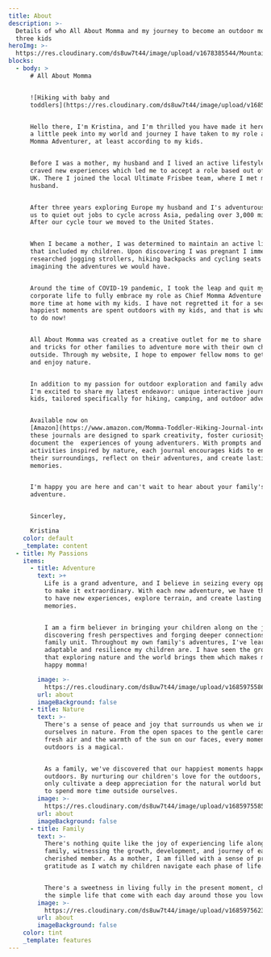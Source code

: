 ```yaml
---
title: About
description: >-
  Details of who All About Momma and my journey to become an outdoor mom to
  three kids
heroImg: >-
  https://res.cloudinary.com/ds8uw7t44/image/upload/v1678385544/Mountains-Momma-cover-with-Lucas_iy5es6.webp
blocks:
  - body: >
      # All About Momma


      ![Hiking with baby and
      toddlers](https://res.cloudinary.com/ds8uw7t44/image/upload/v1685975469/hiking-with-toddlers-insert.jpg)


      Hello there, I'm Kristina, and I'm thrilled you have made it here! Here's
      a little peek into my world and journey I have taken to my role as  Chief
      Momma Adventurer, at least according to my kids.


      Before I was a mother, my husband and I lived an active lifestyle. I also
      craved new experiences which led me to accept a role based out of London,
      UK. There I joined the local Ultimate Frisbee team, where I met my now
      husband.


      After three years exploring Europe my husband and I's adventurous side led
      us to quiet out jobs to cycle across Asia, pedaling over 3,000 miles.
      After our cycle tour we moved to the United States.


      When I became a mother, I was determined to maintain an active lifestyle
      that included my children. Upon discovering I was pregnant I immediately
      researched jogging strollers, hiking backpacks and cycling seats for kids
      imagining the adventures we would have. 


      Around the time of COVID-19 pandemic, I took the leap and quit my
      corporate life to fully embrace my role as Chief Momma Adventure and have
      more time at home with my kids. I have not regretted it for a second. My
      happiest moments are spent outdoors with my kids, and that is what I get
      to do now!


      All About Momma was created as a creative outlet for me to share my tips
      and tricks for other families to adventure more with their own children
      outside. Through my website, I hope to empower fellow moms to get outside
      and enjoy nature. 


      In addition to my passion for outdoor exploration and family adventures,
      I'm excited to share my latest endeavor: unique interactive journals for
      kids, tailored specifically for hiking, camping, and outdoor adventures. 


      Available now on
      [Amazon](https://www.amazon.com/Momma-Toddler-Hiking-Journal-interactive/dp/B0CHMHKDG6/ref=tmm_pap_swatch_0?_encoding=UTF8\&qid=\&sr=),
      these journals are designed to spark creativity, foster curiosity, and
      document the  experiences of young adventurers. With prompts and
      activities inspired by nature, each journal encourages kids to engage with
      their surroundings, reflect on their adventures, and create lasting
      memories. 


      I'm happy you are here and can't wait to hear about your family's
      adventure. 


      Sincerley,

      Kristina
    color: default
    _template: content
  - title: My Passions
    items:
      - title: Adventure
        text: >+
          Life is a grand adventure, and I believe in seizing every opportunity
          to make it extraordinary. With each new adventure, we have the chance
          to have new experiences, explore terrain, and create lasting family
          memories. 


          I am a firm believer in bringing your children along on the journey,
          discovering fresh perspectives and forging deeper connections as a
          family unit. Throughout my own family's adventures, I've learned how
          adaptable and resilience my children are. I have seen the growing joy
          that exploring nature and the world brings them which makes me one
          happy momma! 

        image: >-
          https://res.cloudinary.com/ds8uw7t44/image/upload/v1685975586/hiking-while-pregnant-italy.jpg
        url: about
        imageBackground: false
      - title: Nature
        text: >-
          There's a sense of peace and joy that surrounds us when we immerse
          ourselves in nature. From the open spaces to the gentle caress of
          fresh air and the warmth of the sun on our faces, every moment spent
          outdoors is a magical. 


          As a family, we've discovered that our happiest moments happen
          outdoors. By nurturing our children's love for the outdoors, we not
          only cultivate a deep appreciation for the natural world but also get
          to spend more time outside ourselves. 
        image: >-
          https://res.cloudinary.com/ds8uw7t44/image/upload/v1685975585/hiking-while-pregnant-2nd-trimester.jpg
        url: about
        imageBackground: false
      - title: Family
        text: >-
          There's nothing quite like the joy of experiencing life alongside your
          family, witnessing the growth, development, and journey of each
          cherished member. As a mother, I am filled with a sense of pride and
          gratitude as I watch my children navigate each phase of life. 


          There's a sweetness in living fully in the present moment, cherishing
          the simple life that come with each day around those you love.
        image: >-
          https://res.cloudinary.com/ds8uw7t44/image/upload/v1685975623/toddler-outdoor-autumn-activity-hayride.jpg
        url: about
        imageBackground: false
    color: tint
    _template: features
---
```


